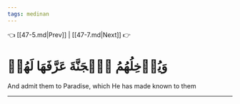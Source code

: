 ```yaml
---
tags: medinan
---
```


👈 [[47-5.md|Prev]] | [[47-7.md|Next]] 👉

# وَيُدۡخِلُهُمُ ٱلۡجَنَّةَ عَرَّفَهَا لَهُمۡ

And admit them to Paradise, which He has made known to them

---

